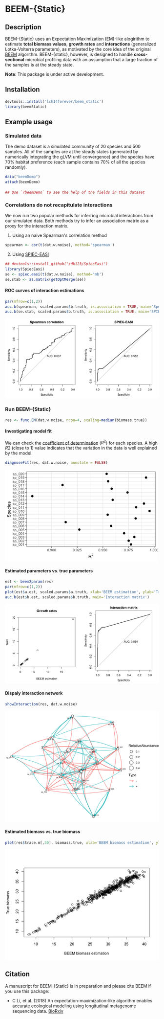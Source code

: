 # BEEM-{Static}

## Description

BEEM-{Static} uses an Expectation Maximization (EM)-like alogirithm to estimate **total biomass values**, **growth rates** and **interactions** (generalized Lotka-Volterra parameters), as motivated by the core idea of the original [BEEM](https://github.com/lch14forever/BEEM) algorithm. BEEM-{static}, however, is designed to handle **cross-sectional** microbial profiling data with an assumption that a large fraction of the samples is at the steady state. 

**Note**: This package is under active development.

## Installation

```r
devtools::install('lch14forever/beem_static')
library(beemStatic)
```

## Example usage

### Simulated data

The demo dataset is a simulated community of 20 species and 500 samples. All of the samples are at the steady states (generated by numerically integrating the gLVM until convergence) and the species have 70% habitat preference (each sample contains 70% of all the species randomly). 

```r
data("beemDemo")
attach(beemDemo)

## Use `?beemDemo` to see the help of the fields in this dataset
```

### Correlations do not recapitulate interactions

We now run two popular methods for inferring microbial interactions from our simulated data. Both methods try to infer an association matrix as a proxy for the interaction matrix.

1. Using an naive Spearman's correlation method

```r
spearman <- cor(t(dat.w.noise), method='spearman')
```

2. Using [SPIEC-EASI](https://github.com/zdk123/SpiecEasi)
```r
## devtools::install_github("zdk123/SpiecEasi")
library(SpiecEasi)
se <- spiec.easi(t(dat.w.noise), method='mb')
se.stab <- as.matrix(getOptMerge(se))
```
#### ROC curves of interaction estimations

```r
par(mfrow=c(1,2))
auc.b(spearman, scaled.params$b.truth, is.association = TRUE, main='Spearman correlation')
auc.b(se.stab, scaled.params$b.truth, is.association = TRUE, main='SPIEC-EASI')
```

![](vignettes/corr_auc.png)


### Run BEEM-{Static}

```r
res <- func.EM(dat.w.noise, ncpu=4, scaling=median(biomass.true))
```

#### Investigating model fit

We can check the [coefficient of determination](https://en.wikipedia.org/wiki/Coefficient_of_determination) ($R^2$) for each species. A high $R2$ (close to 1) value indicates that the variation in the data is well explained by the model.

```r
diagnoseFit(res, dat.w.noise, annotate = FALSE)
```

![](vignettes/beem_fit.png)

#### Estimated parameters vs. true parameters
```r
est <- beem2param(res)
par(mfrow=c(1,2))
plot(est$a.est, scaled.params$a.truth, xlab='BEEM estimation', ylab='Truth', main='Growth rates')
auc.b(est$b.est, scaled.params$b.truth, main='Interaction matrix')
```

![](vignettes/param_compare.png)

#### Dispaly interaction network

```r
showInteraction(res, dat.w.noise)
```

![](vignettes/network.png)

#### Estimated biomass vs. true biomass

```r
plot(res$trace.m[,30], biomass.true, xlab='BEEM biomass estimation', ylab='True biomass')
```
![](vignettes/biomass_compare.png)


## Citation

A manuscript for BEEM-{Static} is in preparation and please cite BEEM if you use this package:

 - C Li, et al. (2018) An expectation-maximization-like algorithm enables accurate ecological modeling using longitudinal metagenome sequencing data. [BioRxiv](https://www.biorxiv.org/content/early/2018/07/17/288803)
